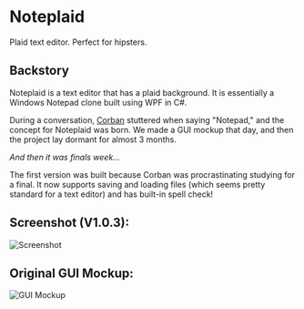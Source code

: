 Noteplaid
=========

Plaid text editor. Perfect for hipsters.

## Backstory
Noteplaid is a text editor that has a plaid background. It is essentially a Windows Notepad clone built using WPF in C#.

During a conversation, [Corban](https://github.com/corbanmailloux) stuttered when saying "Notepad," and the concept for Noteplaid was born. We made a GUI mockup that day, and then the project lay dormant for almost 3 months.

_And then it was finals week..._

The first version was built because Corban was procrastinating studying for a final. It now supports saving and loading files (which seems pretty standard for a text editor) and has built-in spell check!


## Screenshot (V1.0.3):

![Screenshot](http://i.imgur.com/iGRgDxR.png)

## Original GUI Mockup:

![GUI Mockup](http://i.imgur.com/5cZsTAH.png)

